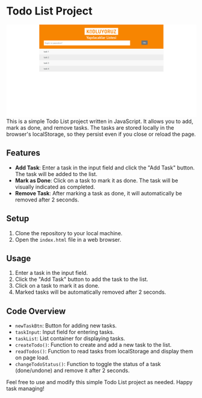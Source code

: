 # Todo List Project
![app image](app.png)
This is a simple Todo List project written in JavaScript. It allows you to add, mark as done, and remove tasks. The tasks are stored locally in the browser's localStorage, so they persist even if you close or reload the page.

## Features

- **Add Task**: Enter a task in the input field and click the "Add Task" button. The task will be added to the list.
- **Mark as Done**: Click on a task to mark it as done. The task will be visually indicated as completed.
- **Remove Task**: After marking a task as done, it will automatically be removed after 2 seconds.

## Setup

1.  Clone the repository to your local machine.
2.  Open the `index.html` file in a web browser.

## Usage

1.  Enter a task in the input field.
2.  Click the "Add Task" button to add the task to the list.
3.  Click on a task to mark it as done.
4.  Marked tasks will be automatically removed after 2 seconds.

## Code Overview

- `newTaskBtn`: Button for adding new tasks.
- `taskInput`: Input field for entering tasks.
- `taskList`: List container for displaying tasks.
- `createTodo()`: Function to create and add a new task to the list.
- `readTodos()`: Function to read tasks from localStorage and display them on page load.
- `changeTodoStatus()`: Function to toggle the status of a task (done/undone) and remove it after 2 seconds.

Feel free to use and modify this simple Todo List project as needed. Happy task managing!
